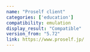 ```yaml
---
name: "Proself client"
categories: ['education']
compatibility: emulation
display_result: "Compatible"
version_from: "5.72"
link: https://www.proself.jp/
---
```

